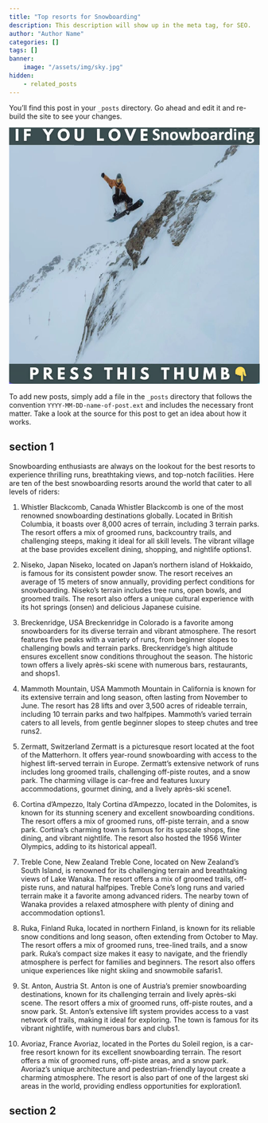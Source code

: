 ```yaml
---
title: "Top resorts for Snowboarding"
description: This description will show up in the meta tag, for SEO.
author: "Author Name"
categories: []
tags: []
banner:
    image: "/assets/img/sky.jpg"
hidden:
    - related_posts
---
```


You’ll find this post in your `_posts` directory. Go ahead and edit it and re-build the site to see your changes.

![Image here](/assets/img/snowboard-snow4.png)

To add new posts, simply add a file in the `_posts` directory that follows the convention `YYYY-MM-DD-name-of-post.ext` and includes the necessary front matter. Take a look at the source for this post to get an idea about how it works.

## section 1

Snowboarding enthusiasts are always on the lookout for the best resorts to experience thrilling runs, breathtaking views, and top-notch facilities. Here are ten of the best snowboarding resorts around the world that cater to all levels of riders:

1. Whistler Blackcomb, Canada
Whistler Blackcomb is one of the most renowned snowboarding destinations globally. Located in British Columbia, it boasts over 8,000 acres of terrain, including 3 terrain parks. The resort offers a mix of groomed runs, backcountry trails, and challenging steeps, making it ideal for all skill levels. The vibrant village at the base provides excellent dining, shopping, and nightlife options1.

2. Niseko, Japan
Niseko, located on Japan’s northern island of Hokkaido, is famous for its consistent powder snow. The resort receives an average of 15 meters of snow annually, providing perfect conditions for snowboarding. Niseko’s terrain includes tree runs, open bowls, and groomed trails. The resort also offers a unique cultural experience with its hot springs (onsen) and delicious Japanese cuisine.

3. Breckenridge, USA
Breckenridge in Colorado is a favorite among snowboarders for its diverse terrain and vibrant atmosphere. The resort features five peaks with a variety of runs, from beginner slopes to challenging bowls and terrain parks. Breckenridge’s high altitude ensures excellent snow conditions throughout the season. The historic town offers a lively après-ski scene with numerous bars, restaurants, and shops1.

4. Mammoth Mountain, USA
Mammoth Mountain in California is known for its extensive terrain and long season, often lasting from November to June. The resort has 28 lifts and over 3,500 acres of rideable terrain, including 10 terrain parks and two halfpipes. Mammoth’s varied terrain caters to all levels, from gentle beginner slopes to steep chutes and tree runs2.

5. Zermatt, Switzerland
Zermatt is a picturesque resort located at the foot of the Matterhorn. It offers year-round snowboarding with access to the highest lift-served terrain in Europe. Zermatt’s extensive network of runs includes long groomed trails, challenging off-piste routes, and a snow park. The charming village is car-free and features luxury accommodations, gourmet dining, and a lively après-ski scene1.

6. Cortina d’Ampezzo, Italy
Cortina d’Ampezzo, located in the Dolomites, is known for its stunning scenery and excellent snowboarding conditions. The resort offers a mix of groomed runs, off-piste terrain, and a snow park. Cortina’s charming town is famous for its upscale shops, fine dining, and vibrant nightlife. The resort also hosted the 1956 Winter Olympics, adding to its historical appeal1.

7. Treble Cone, New Zealand
Treble Cone, located on New Zealand’s South Island, is renowned for its challenging terrain and breathtaking views of Lake Wanaka. The resort offers a mix of groomed trails, off-piste runs, and natural halfpipes. Treble Cone’s long runs and varied terrain make it a favorite among advanced riders. The nearby town of Wanaka provides a relaxed atmosphere with plenty of dining and accommodation options1.

8. Ruka, Finland
Ruka, located in northern Finland, is known for its reliable snow conditions and long season, often extending from October to May. The resort offers a mix of groomed runs, tree-lined trails, and a snow park. Ruka’s compact size makes it easy to navigate, and the friendly atmosphere is perfect for families and beginners. The resort also offers unique experiences like night skiing and snowmobile safaris1.

9. St. Anton, Austria
St. Anton is one of Austria’s premier snowboarding destinations, known for its challenging terrain and lively après-ski scene. The resort offers a mix of groomed runs, off-piste routes, and a snow park. St. Anton’s extensive lift system provides access to a vast network of trails, making it ideal for exploring. The town is famous for its vibrant nightlife, with numerous bars and clubs1.

10. Avoriaz, France
Avoriaz, located in the Portes du Soleil region, is a car-free resort known for its excellent snowboarding terrain. The resort offers a mix of groomed runs, off-piste areas, and a snow park. Avoriaz’s unique architecture and pedestrian-friendly layout create a charming atmosphere. The resort is also part of one of the largest ski areas in the world, providing endless opportunities for exploration1.



## section 2


```
